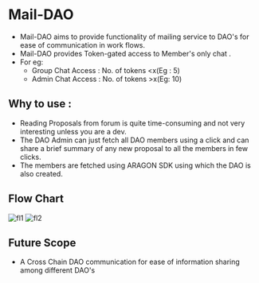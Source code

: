 # Mail-DAO
* Mail-DAO aims to provide functionality of mailing service to DAO's for ease of communication in work flows.
* Mail-DAO provides Token-gated access to Member's only chat .
* For eg:
    * Group Chat Access : No. of tokens <x(Eg : 5)
    * Admin Chat Access : No. of tokens >x(Eg: 10)

## Why to use :
* Reading Proposals from forum is quite time-consuming and not very interesting unless you are a dev.
* The DAO Admin can just fetch all DAO members using a click and can share a brief summary of any new proposal to all the members in few clicks.
* The members are fetched using ARAGON SDK using which the DAO is also created.

## Flow Chart
![fl1](https://user-images.githubusercontent.com/61881540/236694798-b78024a7-a8fb-4f64-851c-d043255aad13.png)
![fl2](https://user-images.githubusercontent.com/61881540/236694802-37654586-0329-4c94-b47a-3faabfc52b56.png)

## Future Scope
* A Cross Chain DAO communication for ease of information sharing among different DAO's 
